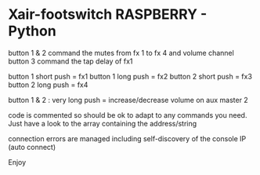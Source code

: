# Xair-footswitch RASPBERRY - Python


button 1 & 2 command the mutes from fx 1 to fx 4 and volume channel
button 3 command the tap delay of fx1

button 1 short push = fx1 button 1 long push = fx2
button 2 short push = fx3 button 2 long push = fx4

button 1 & 2 : very long push = increase/decrease volume on aux master 2

code is commented so should be ok to adapt to any commands you need. Just have a look to the array containing the address/string

connection errors are managed including self-discovery of the console IP (auto connect)

Enjoy
